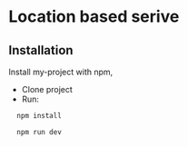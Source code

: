 
# Location based serive



## Installation

Install my-project with npm,
* Clone project
* Run:

```bash
  npm install
```

```bash
  npm run dev
```
    
